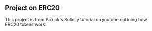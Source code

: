 ## Project on ERC20

This project is from Patrick's Solidity tutorial on youtube outlining how ERC20 tokens work.